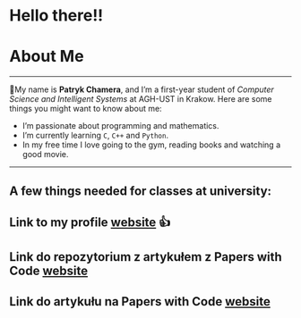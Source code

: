 # Hello there!!
# About Me
---
👋My name is **Patryk Chamera**, and I’m a first-year student of *Computer Science and Intelligent Systems* at AGH-UST in Krakow. Here are some things you might want to know about me:

- I’m passionate about programming and mathematics.
- I’m currently learning  `C`, `C++` and `Python`.
- In my free time I love going to the gym, reading books and watching a good movie.
 ---


## A few things needed for classes at university:

## Link to my profile [website](https://xhamera1.github.io) 👍

## Link do repozytorium z artykułem z Papers with Code [website](https://github.com/xhamera1/Monkey_repozytorium_Papers_with_Code.git)
## Link do artykułu na Papers with Code  [website](https://paperswithcode.com/paper/monkey-image-resolution-and-text-label-are) 
